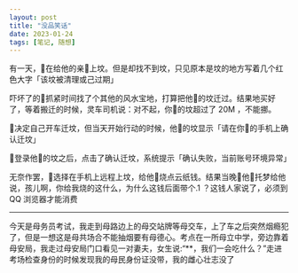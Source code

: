 ```yaml
---
layout: post
title: "没品笑话"
date: 2023-01-24
tags: [笔记, 随想]
---
```


有一天，🐉在给他的亲🐎上坟。但是却找不到坟，只见原本是坟的地方写着几个红色大字「该坟被清理或己过期」

吓坏了的🐉抓紧时间找了个其他的风水宝地，打算把他🐎的坟迁过。结果地买好了，等着搬迁的时候，灵车司机说：对不起，你🐎的坟超过了 20M ，不能挪。

🐉决定自己开车迁坟，但当天开始行动的时候，他🐎的坟显示「请在你🐎的手机上确认迁坟」

🐉登录他🐎的坟之后，点击了确认迁坟，系统提示「确认失败，当前账号环境异常」

无奈作罢，🐉选择在手机上远程上坟，给他🐎烧点云纸钱。结果当晚🐉他🐎托梦给他说，孩儿啊，你给我烧的这什么，为什么这钱后面带个.1 ？这钱人家说了，必须到 QQ 浏览器才能消费

---

今天是母务员考试，我走到母路边上的母交站牌等母交车，上了车之后突然烟瘾犯了，但是一想这是母共场合不能抽烟要有母德心。考点在一所母立中学，旁边靠着母安局，我走过母安局门口看见一对妻夫，女生说:“**，我们一会吃什么？”走进考场检查身份的时候发现我的母民身份证没带，我的雌心壮志没了